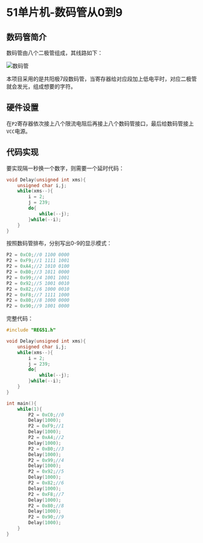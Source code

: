 # 51单片机-数码管从0到9

## 数码管简介

数码管由八个二极管组成，其线路如下：

![数码管](https://pic4.zhimg.com/80/v2-09635c2b29799d1972e59ab405c9902b_1440w.webp)

本项目采用的是共阳极7段数码管，当寄存器给对应段加上低电平时，对应二极管就会发光，组成想要的字符。

## 硬件设置

在`P2`寄存器依次接上八个限流电阻后再接上八个数码管接口，最后给数码管接上`VCC`电源。

## 代码实现

要实现隔一秒换一个数字，则需要一个延时代码：

```C
void Delay(unsigned int xms){
	unsigned char i,j;
	while(xms--){
		i = 2;
		j = 239;
		do{
			while(--j);
		}while(--i);
	}
}
```

按照数码管排布，分别写出0-9的显示模式：

```C
P2 = 0xC0;//0 1100 0000
P2 = 0xF9;//1 1111 1001
P2 = 0xA4;//2 1010 0100
P2 = 0xB0;//3 1011 0000
P2 = 0x99;//4 1001 1001
P2 = 0x92;//5 1001 0010
P2 = 0x82;//6 1000 0010
P2 = 0xF8;//7 1111 1000
P2 = 0x80;//8 1000 0000
P2 = 0x90;//9 1001 0000
```

完整代码：

```C
#include "REG51.h"

void Delay(unsigned int xms){
	unsigned char i,j;
	while(xms--){
		i = 2;
		j = 239;
		do{
			while(--j);
		}while(--i);
	}
}

int main(){
	while(1){
		P2 = 0xC0;//0
		Delay(1000);
		P2 = 0xF9;//1
		Delay(1000);
		P2 = 0xA4;//2
		Delay(1000);
		P2 = 0xB0;//3
		Delay(1000);
		P2 = 0x99;//4
		Delay(1000);
		P2 = 0x92;//5
		Delay(1000);
		P2 = 0x82;//6
		Delay(1000);
		P2 = 0xF8;//7
		Delay(1000);
		P2 = 0x80;//8
		Delay(1000);
		P2 = 0x90;//9
		Delay(1000);
	}
}
```

